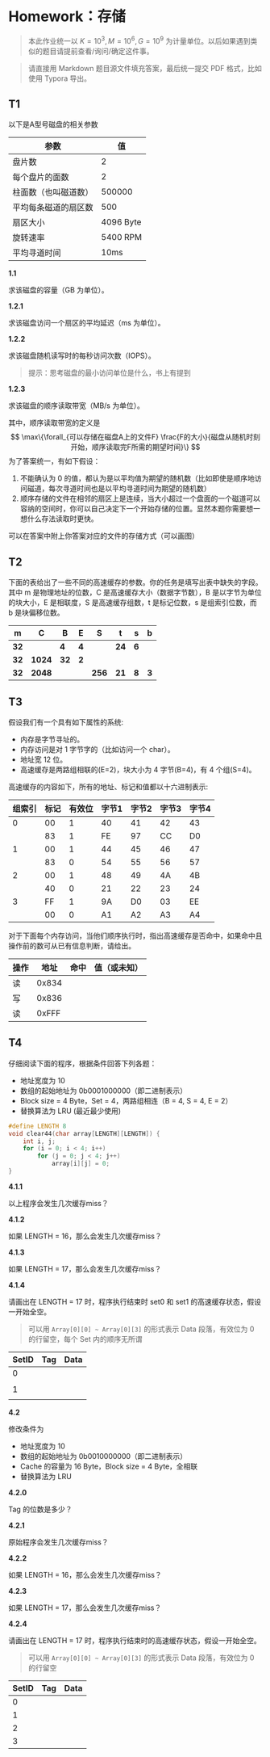# Homework：存储

> 本此作业统一以 $K = 10^3, M=10^6, G=10^9$ 为计量单位。以后如果遇到类似的题目请提前查看/询问/确定这件事。

> 请直接用 Markdown 题目源文件填充答案，最后统一提交 PDF 格式，比如使用 Typora 导出。

## T1

以下是A型号磁盘的相关参数

| 参数                 | 值        |
| -------------------- | --------- |
| 盘片数               | 2         |
| 每个盘片的面数       | 2         |
| 柱面数（也叫磁道数） | 500000    |
| 平均每条磁道的扇区数 | 500       |
| 扇区大小             | 4096 Byte |
| 旋转速率             | 5400 RPM  |
| 平均寻道时间         | 10ms      |

**1.1**

求该磁盘的容量（GB 为单位）。



**1.2.1**

求该磁盘访问⼀个扇区的平均延迟（ms 为单位）。



**1.2.2**

求该磁盘随机读写时的每秒访问次数（IOPS）。

> 提示：思考磁盘的最小访问单位是什么，书上有提到



**1.2.3**

求该磁盘的顺序读取带宽（MB/s 为单位）。

其中，顺序读取带宽的定义是
$$
\max\{\forall_{可以存储在磁盘A上的文件F} \frac{F的大小}{磁盘从随机时刻开始，顺序读取完F所需的期望时间}\}
$$
为了答案统一，有如下假设：

1. 不能确认为 0 的值，都认为是以平均值为期望的随机数（比如即使是顺序地访问磁道，每次寻道时间也是以平均寻道时间为期望的随机数）
2. 顺序存储的文件在相邻的扇区上是连续，当大小超过一个盘面的一个磁道可以容纳的空间时，你可以自己决定下一个开始存储的位置。显然本题你需要想一想什么存法读取时更快。

可以在答案中附上你答案对应的文件的存储方式（可以画图）





## T2

下面的表给出了一些不同的高速缓存的参数。你的任务是填写出表中缺失的字段。其中 m 是物理地址的位数，C 是高速缓存大小（数据字节数），B 是以字节为单位的块大小，E 是相联度，S 是高速缓存组数，t 是标记位数，s 是组索引位数，而 b 是块偏移位数。

| m    | C    | B    | E    | S    | t    | s    | b    |
| ---- | ---- | ---- | ---- | ---- | ---- | ---- | ---- |
| **32**   |      | **4**    | **4**    |      | **24**  | **6**    |      |
| **32**   | **1024** | **32**   | **2**    |      |      |      |      |
| **32**   | **2048** |      |      | **256**  | **21**   | **8**    | **3**    |

## T3

假设我们有一个具有如下属性的系统:
- 内存是字节寻址的。
- 内存访问是对 1 字节字的（比如访问一个 char）。
- 地址宽 12 位。
- 高速缓存是两路组相联的(E=2)，块大小为 4 字节(B=4)，有 4 个组(S=4)。

高速缓存的内容如下，所有的地址、标记和值都以十六进制表示:

| 组索引 | 标记 | 有效位 | 字节1 | 字节2 | 字节3 | 字节4 |
| ---- | ---- | ---- | ---- | ---- | ---- | ---- |
| 0    | 00   | 1 | 40 | 41 | 42 | 43 |
|      | 83   | 1 | FE | 97 | CC | D0 |
| 1    | 00   | 1 | 44 | 45 | 46 | 47 |
|      | 83   | 0 | 54 | 55 | 56 | 57 |
| 2    | 00   | 1 | 48 | 49 | 4A | 4B |
|      | 40   | 0 | 21 | 22 | 23 | 24 |
| 3    | FF   | 1 | 9A | D0 | 03 | EE |
|      | 00   | 0 | A1 | A2 | A3 | A4 |

对于下面每个内存访问，当他们顺序执行时，指出高速缓存是否命中，如果命中且操作前的数可从已有信息判断，请给出。

| 操作 | 地址 | 命中 | 值（或未知）   |
| ---- | ---- | ---- | ---- |
| 读   | 0x834  |      |      |
| 写   | 0x836  |      |      |
| 读   | 0xFFF  |      |      |

## T4

仔细阅读下面的程序，根据条件回答下列各题：

- 地址宽度为 10
- 数组的起始地址为 0b0001000000（即二进制表示）
- Block size = 4 Byte，Set = 4，两路组相连（B = 4, S = 4, E = 2）
- 替换算法为 LRU (最近最少使用)

```c
#define LENGTH 8
void clear44(char array[LENGTH][LENGTH]) {
    int i, j;
    for (i = 0; i < 4; i++)
        for (j = 0; j < 4; j++)
            array[i][j] = 0;
}
```

**4.1.1**

以上程序会发生几次缓存miss？



**4.1.2**

如果 LENGTH = 16，那么会发生几次缓存miss？



**4.1.3**

如果 LENGTH = 17，那么会发生几次缓存miss？



**4.1.4**

请画出在 LENGTH = 17 时，程序执行结束时 set0 和 set1 的高速缓存状态，假设一开始全空。

> 可以用 `Array[0][0] ~ Array[0][3]` 的形式表示 Data 段落，有效位为 0 的行留空，每个 Set 内的顺序无所谓

| SetID | Tag  | Data |
| ----- | ---- | ---- |
| 0     |      |      |
|       |      |      |
| 1     |      |      |
|       |      |      |

**4.2**

修改条件为

- 地址宽度为 10
- 数组的起始地址为 0b0010000000（即二进制表示）
- Cache 的容量为 16 Byte，Block size = 4 Byte，全相联
- 替换算法为 LRU

**4.2.0**

Tag 的位数是多少？



**4.2.1**

原始程序会发生几次缓存miss？



**4.2.2**

如果 LENGTH = 16，那么会发生几次缓存miss？



**4.2.3**

如果 LENGTH = 17，那么会发生几次缓存miss？



**4.2.4**

请画出在 LENGTH = 17 时，程序执行结束时的高速缓存状态，假设一开始全空。

> 可以用 `Array[0][0] ~ Array[0][3]` 的形式表示 Data 段落，有效位为 0 的行留空

| SetID | Tag  | Data |
| ----- | ---- | ---- |
| 0     |      |      |
| 1     |      |      |
| 2     |      |      |
| 3     |      |      |